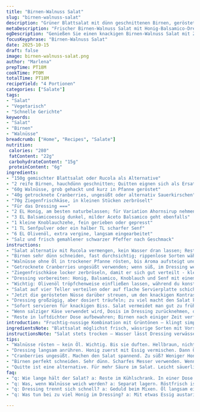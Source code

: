 ```yaml
---
title: "Birnen-Walnuss Salat"
slug: "birnen-walnuss-salat"
description: "Grüner Blattsalat mit dünn geschnittenen Birnen, gerösteten Walnüssen, getrockneten Cranberries und Ziegenfrischkäse. Abgerundet mit einem emulgierten Honig-Balsamico-Dressing. Die Kombination balanciert süß, herb und nussig; Texturspiel dank knackigen Nüssen und cremigem Käse. Zubereitungszeit ca. 15 Minuten. Serviert vier Portionen. Birne getauscht gegen reife Quitte für leicht säuerliche Note; Walnüsse geröstet, für intensiveren Geschmack, das Dressing langsam emulgiert, vermeidet Trennungen. Frische bleibt, trotz leichter Anpassungen, stets erhalten."
metaDescription: "Frischer Birnen-Walnuss Salat mit Honig-Balsamico-Dressing. Ein Genuss für die Sinne. Ideal für ein leichtes Gericht."
ogDescription: "Genießen Sie einen knackigen Birnen-Walnuss Salat mit Ziegenfrischkäse und dem perfekten Dressing."
focusKeyphrase: "Birnen-Walnuss Salat"
date: 2025-10-15
draft: false
image: birnen-walnuss-salat.png
author: "Marlena"
prepTime: PT18M
cookTime: PT0M
totalTime: PT18M
recipeYield: "4 Portionen"
categories: ["Salate"]
tags:
- "Salat"
- "Vegetarisch"
- "Schnelle Gerichte"
keywords:
- "Salat"
- "Birnen"
- "Walnüsse"
breadcrumb: ["Home", "Recipes", "Salate"]
nutrition: 
 calories: "280"
 fatContent: "22g"
 carbohydrateContent: "15g"
 proteinContent: "6g"
ingredients:
- "150g gemischter Blattsalat oder Rucola als Alternative"
- "2 reife Birnen, hauchdünn geschnitten; Quitten eignen sich als Ersatz"
- "60g Walnüsse, grob gehackt und kurz in Pfanne geröstet"
- "40g getrocknete Cranberries, ungesüßt oder alternativ Sauerkirschen"
- "70g Ziegenfrischkäse, in kleinen Stücken zerbröselt"
- "Für das Dressing ==="
- "2 EL Honig, am besten naturbelassen; für Variation Ahornsirup nehmen"
- "3 EL Balsamicoessig dunkel, milder Aceto Balsamico geht ebenfalls"
- "1 kleine Knoblauchzehe, fein gerieben oder gepresst"
- "1 TL Senfpulver oder ein halber TL scharfer Senf"
- "6 EL Olivenöl, extra vergine, langsam eingearbeitet"
- "Salz und frisch gemahlener schwarzer Pfeffer nach Geschmack"
instructions:
- "Salat alternativ mit Rucola vermengen, kein Wasser dran lassen; Restfeuchtigkeit dämpft die Knusprigkeit."
- "Birnen sehr dünn schneiden, fast durchsichtig; rippenlose Sorten wählen, am besten reife Williamsbirnen; Quitte bringt mehr Säure, Beeren als Ersatz stets prüfen auf Süße."
- "Walnüsse ohne Öl in trockener Pfanne rösten, bis Aroma aufsteigt und leichte Röstnoten sich entfalten; aufpassen, nicht zu dunkel, sonst bitter."
- "Getrocknete Cranberries ungesüßt verwenden; wenn süß, im Dressing weniger Honig nehmen, sonst zu klebrig."
- "Ziegenfrischkäse locker zerbröseln, damit er sich gut verteilt - kleine Klümpchen vermeiden, sie erschweren gleichmäßiges Verteilen."
- "Dressing vorbereiten: Honig, Balsamico, Knoblauch und Senf mit einem kleinen Schneebesen mischen oder kurz im kleinen Foodprozessor zerkleinern; so lösen sich grobe Partikel besser auf – gerade bei Honig."
- "Wichtig: Olivenöl tröpfchenweise einfließen lassen, während du konstant mixt; so entsteht eine stabile Emulsion, sonst trennt sich das Dressing schnell wieder. Keine Hektik hier, eher Geduld – das zahlt sich aromatisch aus."
- "Salat auf vier Teller verteilen oder auf flache Servierplatte schichten; Birnenscheiben schön gleichmäßig darüber legen – nicht zu dicht, sonst wird es matschig."
- "Jetzt die gerösteten Nüsse darüber streuen, um den knackigen Kontrast zu bekommen; Cranberries folgen; zum Schluss den Ziegenfrischkäse locker verteilen, damit die Texturen erhalten bleiben."
- "Dressing großzügig, aber dosiert träufeln; zu viel macht den Salat klebrig, zu wenig lässt die einzelnen Aromen getrennt. Optimiere nach Geschmack."
- "Sofort servieren für knackigen Biss. Salat vermeidet man gut zu früh zu mischen, sonst verwässert das Dressing und es verliert an Frische."
- "Wenn salziger Käse verwendet wird, Dosis im Dressing zurücknehmen, das verhindert Überwürzung."
- "Reste in luftdichter Dose aufbewahren; Birnen nach einiger Zeit verfärben sich, mit Zitronensaft kann man leicht entgegenwirken; Walnüsse verlieren durch Feuchtigkeit leicht Biss, besser frisch zubereiten."
introduction: "Fruchtig-nussige Kombination mit Grüntönen – klingt simpel, ist aber eine echte Herausforderung, wenn man das Optimum aus Texturen und Aromen herausholen will. Jahre der Versuche zeigen: Pure Zutaten, minimale Handgriffe, und das perfekte Gleichgewicht im Dressing sind entscheidend. Warum Honig und Balsamico? Die Süße trifft Säure, eine klassische Liaison, die den Salat zusammenhält; dazu der Ziegenfrischkäse, der leicht pikant-cremig kontrastiert. Bewährt hat sich die Technik, das Öl langsam einzutragen, nicht einfach reinkleckern – so wird das Dressing dickflüssig und bleibt stabil. Der Salat lebt von knackigen Komponenten, darum die Walnüsse kurz rösten und frisch verwenden. Tipp: Quitte oder andere weniger süße Früchte eignen sich als Alternative zur Birne – das gibt mehr Frische und leicht säuerliche Nuancen, die wunderbar zum Dressing passen."
ingredientsNote: "Blattsalat möglichst frisch, wässrige Sorten mit Vorsicht. Rucola als Ersatz bringt Schärfe; Spinat wird matschig, daher eher nicht empfehlen. Birnen sollten reif, aber fest sein; zu weiche Birnen führen schnell zu matschigem Salat. Getrocknete Beeren kontrollieren, ob zu süß oder sauer; zu dominante Süße das Dressing schnell überladen. Walnüsse in der Pfanne ohne Fett rösten, so entfalten sie ein kräftiges Aroma. Ziegenfrischkäse lässt sich durch Feta ersetzen, falls milderer Geschmack erwünscht; Frischkäse zu neutral, verliert den Biss. Honig nur naturbelassen; wenn Ahornsirup, dann milder, in kleiner Menge. Essig sortenabhängig dosieren, dunkler Balsamico ist oft weicher, aber nicht zu süß. Knoblauch frisch verwenden, kein Pulver; die Frische ist entscheidend, sonst schmeckt das Dressing flach. Olivenöl extra vergine wichtig, sonst wirkt das Dressing plump. Senf gibt die Bindung; mild oder scharf nach Geschmack, aber nicht weglassen."
instructionsNote: "Salat stets trocken – Wasser lässt Dressing verwässern und Blättchen matschig werden. Birnen mit scharfem Messer hauchdünn schneiden; klappt am besten mit Aufschnittmaschine oder langsam per Hand – nicht drücken, sonst zerquetschen sie. Walnüsse vorsichtig rösten, immer mal wenden, sehen sie zu dunkel aus, bittert es. Cranberries behutsam dosieren, sonst werden sie dominante Geschmacksgeber. Dressing langsam zusammenrühren – zuerst Honig mit Essig, Senf und Knoblauch homogen vermischen, dann sehr langsam Olivenöl einarbeiten, möglichst kleine Mengen auf einmal, zwischendurch kräftig rühren. Emulsion sollte cremig, nicht zu dünnflüssig wirken; spürbar sämig am Löffelrand. Den Salat erst kurz vor dem Servieren mit Dressing beträufeln, nicht früher; sonst verliert er die knackige Textur. Teller schön flach wählen, so verteilt sich alles gleichmässiger, keine stinknormale Tiefenteller verwenden, optisch und praktisch. Wer zu große Masse nimmt, endet mit matschigem Salat. Bei Resten Zitrone über die Birnen träufeln, verhindert oxidativen Braunwerdung; Walnüsse separat lagern, sonst weichen sie auf. Die Erfahrung zeigt: Routine in kleiner Küche bringt hier das beste Ergebnis; keine Abkürzungen beim Dressing, sonst schmeckt es flach und trennt sich."
tips:
- "Walnüsse rösten – kein Öl. Wichtig. Bis sie duften. Hellbraun, nicht dunkel. Sonst wird bitter. Immer umrühren. Später gibt es einen tollen, nussigen Geschmack."
- "Dressing langsam anrühren. Honig zuerst mit Essig vermischen. Dann Öl tropfenweise einfließen lassen. Rühren. Cremige Konsistenz wichtig. Nicht einfach alles zusammenkippen."
- "Cranberries ungesüßt. Machen den Salat spannend. Zu süß? Weniger Honig im Dressing nehmen. Balance ist entscheidend. Prüfen ob die Beeren passen."
- "Birnen perfekt schneiden. Sehr dünn. Scharfes Messer verwenden. Wenn sie zu dick sind, kein guter Biss. Transparent, fast. Geschmack kommt so besser zur Geltung."
- "Quitte ist eine alternative. Für mehr Säure im Salat. Leicht säuerlich und frisch. Achte darauf, sie nicht zu weich zu wählen. Birne hat auch seine Vorzüge."
faq:
- "q: Wie lange hält der Salat? a: Reste im Kühlschrank. In einer Dose. Birnen reagieren schnell, oxidieren. Zitronensaft hilft, sie frisch zu halten."
- "q: Was, wenn Walnüsse weich werden? a: Separat lagern. Röstfrisch ist wichtig. So bleibt der Biss erhalten. Frisch zubereiten ist der Schlüssel. Feuchtigkeit meiden."
- "q: Dressing trennt sich schnell? a: Geduld beim Mixen. Öl langsam einarbeiten. Wenn zu schnell, wird es dünn. Stabilität ist wichtig. Rühren bis es gut aussieht."
- "q: Was tun bei zu viel Honig im Dressing? a: Mit etwas Essig austarieren. Milder Essig hilft. Balance finden ist entscheidend. Wenn zu süß, wird der Geschmack flach."

---
```

